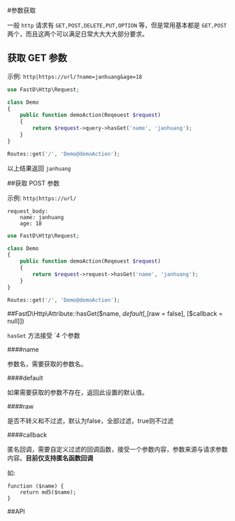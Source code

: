 #参数获取

一般 `http` 请求有 `GET,POST,DELETE,PUT,OPTION` 等，但是常用基本都是 `GET,POST`两个，而且这两个可以满足日常大大大大部分要求。

## 获取 GET 参数

示例: `http|https://url/?name=janhuang&age=18`

```php
use FastD\Http\Request;

class Demo
{
    public function demoAction(Reqeuest $request)
    {
        return $request->query->hasGet('name', 'janhuang');
    }
}

Routes::get('/', 'Demo@demoAction');
```

以上结果返回 `janhuang`

##获取 POST 参数

示例: `http|https://url/`

```
request_body:
    name: janhuang
    age: 18
```

```php
use FastD\Http\Request;

class Demo
{
    public function demoAction(Reqeuest $request)
    {
        return $request->request->hasGet('name', 'janhuang');
    }
}

Routes::get('/', 'Demo@demoAction');
```

##FastD\Http\Attribute::hasGet($name, $default[, [$raw = false], [$callback = null]])

`hasGet` 方法接受 `4 个参数

####name

参数名，需要获取的参数名。

####default

如果需要获取的参数不存在，返回此设置的默认值。
    
####raw
    
是否不转义和不过滤，默认为false，全部过滤，true则不过滤
    
####callback

匿名回调，需要自定义过滤的回调函数，接受一个参数内容，参数来源与请求参数内容。**目前仅支持匿名函数回调**

如:
```
function ($name) {
    return md5($name);
}
```

##API

